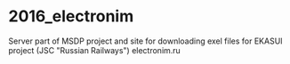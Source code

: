 # 2016_electronim
Server part of MSDP project and site for downloading exel files for EKASUI project (JSC "Russian Railways") electronim.ru
